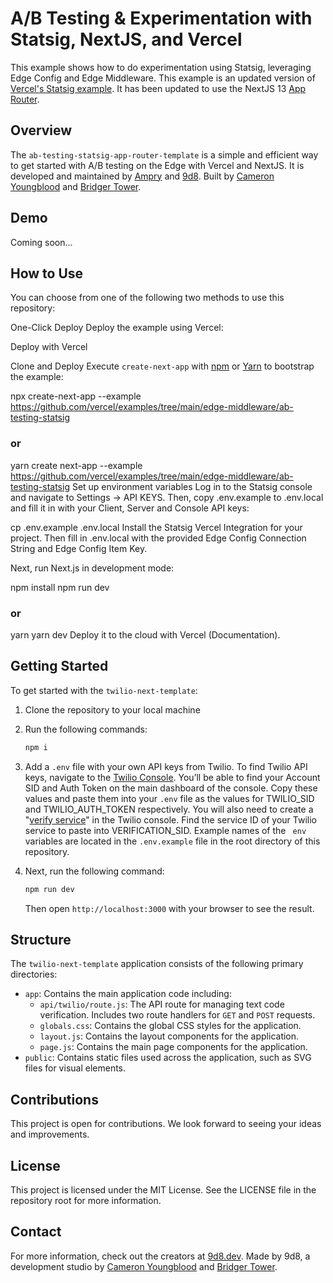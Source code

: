 # A/B Testing & Experimentation with Statsig, NextJS, and Vercel

This example shows how to do experimentation using Statsig, leveraging Edge Config and Edge Middleware. This example is an updated version of [Vercel's Statsig example](https://github.com/vercel/examples/tree/main/edge-middleware/ab-testing-statsig). It has been updated to use the NextJS 13 [App Router](https://nextjs.org/docs/app).

## Overview

The `ab-testing-statsig-app-router-template` is a simple and efficient way to get started with A/B testing on the Edge with Vercel and NextJS. It is developed and maintained by [Ampry](https://github.com/orgs/ampry) and [9d8](https://github.com/orgs/9d8dev). Built by [Cameron Youngblood](https://github.com/youngbloodcyb) and [Bridger Tower](https://github.com/brijr).

## Demo

Coming soon...

## How to Use

You can choose from one of the following two methods to use this repository:

One-Click Deploy
Deploy the example using Vercel:

Deploy with Vercel

Clone and Deploy
Execute `create-next-app` with [npm](https://docs.npmjs.com/cli/v9/commands/npm-init) or [Yarn](https://classic.yarnpkg.com/en/docs/cli/create/) to bootstrap the example:

npx create-next-app --example https://github.com/vercel/examples/tree/main/edge-middleware/ab-testing-statsig

### or

yarn create next-app --example https://github.com/vercel/examples/tree/main/edge-middleware/ab-testing-statsig
Set up environment variables
Log in to the Statsig console and navigate to Settings -> API KEYS. Then, copy .env.example to .env.local and fill it in with your Client, Server and Console API keys:

cp .env.example .env.local
Install the Statsig Vercel Integration for your project. Then fill in .env.local with the provided Edge Config Connection String and Edge Config Item Key.

Next, run Next.js in development mode:

npm install
npm run dev

### or

yarn
yarn dev
Deploy it to the cloud with Vercel (Documentation).

## Getting Started

To get started with the `twilio-next-template`:

1. Clone the repository to your local machine
2. Run the following commands:

   ```bash
   npm i
   ```

3. Add a `.env` file with your own API keys from Twilio. To find Twilio API keys, navigate to the [Twilio Console](https://twilio.com/console). You’ll be able to find your Account SID and Auth Token on the main dashboard of the console. Copy these values and paste them into your `.env` file as the values for TWILIO_SID and TWILIO_AUTH_TOKEN respectively. You will also need to create a "[verify service](https://www.twilio.com/console/verify/services)" in the Twilio console. Find the service ID of your Twilio service to paste into VERIFICATION_SID. Example names of the ` env` variables are located in the `.env.example` file in the root directory of this repository.
4. Next, run the following command:
   ```bash
   npm run dev
   ```
   Then open `http://localhost:3000` with your browser to see the result.

## Structure

The `twilio-next-template` application consists of the following primary directories:

- `app`: Contains the main application code including:
  - `api/twilio/route.js`: The API route for managing text code verification. Includes two route handlers for `GET` and `POST` requests.
  - `globals.css`: Contains the global CSS styles for the application.
  - `layout.js`: Contains the layout components for the application.
  - `page.js`: Contains the main page components for the application.
- `public`: Contains static files used across the application, such as SVG files for visual elements.

## Contributions

This project is open for contributions. We look forward to seeing your ideas and improvements.

## License

This project is licensed under the MIT License. See the LICENSE file in the repository root for more information.

## Contact

For more information, check out the creators at [9d8.dev](https://9d8.dev).
Made by 9d8, a development studio by [Cameron Youngblood](https://github.com/youngbloodcyb) and [Bridger Tower](https://github.com/brijr).
